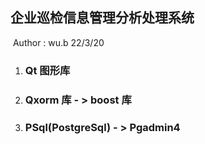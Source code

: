 

## 企业巡检信息管理分析处理系统

​																																					Author : wu.b 22/3/20

1. ### Qt 图形库

2. ### Qxorm 库  - >  boost 库

3. ### PSql(PostgreSql) - > Pgadmin4

